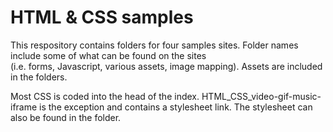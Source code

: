 <h1>HTML & CSS samples</h1>

<p>This respository contains folders for four samples sites. Folder names include some of what can be found on the sites <br>
(i.e. forms, Javascript, various assets, image mapping). Assets are included in the folders.

Most CSS is coded into the head of the index. HTML_CSS_video-gif-music-iframe is the exception and contains a stylesheet link.
The stylesheet can also be found in the folder.</p>

